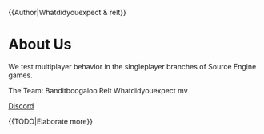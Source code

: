 {{Author|Whatdidyouexpect & relt}}
# About Us

We test multiplayer behavior in the singleplayer branches of Source Engine games.

The Team:
Banditboogaloo
Relt
Whatdidyouexpect
mv


[Discord](https://discord.gg/66y5PueH)

{{TODO|Elaborate more}}


